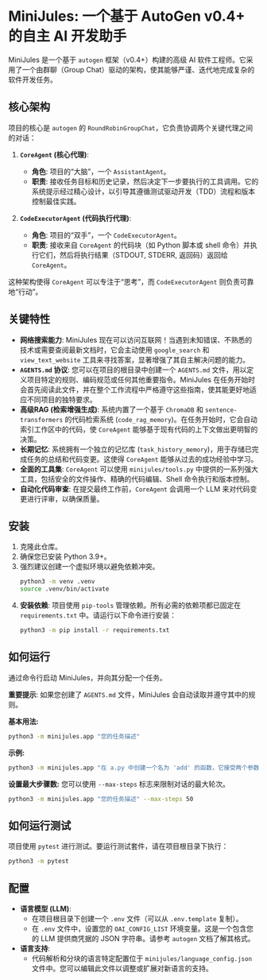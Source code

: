 # MiniJules: 一个基于 AutoGen v0.4+ 的自主 AI 开发助手

MiniJules 是一个基于 `autogen` 框架（v0.4+）构建的高级 AI 软件工程师。它采用了一个由群聊（Group Chat）驱动的架构，使其能够严谨、迭代地完成复杂的软件开发任务。

## 核心架构

项目的核心是 `autogen` 的 `RoundRobinGroupChat`，它负责协调两个关键代理之间的对话：

1.  **`CoreAgent` (核心代理)**:
    *   **角色**: 项目的“大脑”，一个 `AssistantAgent`。
    *   **职责**: 接收任务目标和历史记录，然后决定下一步要执行的工具调用。它的系统提示经过精心设计，以引导其遵循测试驱动开发（TDD）流程和版本控制最佳实践。

2.  **`CodeExecutorAgent` (代码执行代理)**:
    *   **角色**: 项目的“双手”，一个 `CodeExecutorAgent`。
    *   **职责**: 接收来自 `CoreAgent` 的代码块（如 Python 脚本或 shell 命令）并执行它们，然后将执行结果（STDOUT, STDERR, 返回码）返回给 `CoreAgent`。

这种架构使得 `CoreAgent` 可以专注于“思考”，而 `CodeExecutorAgent` 则负责可靠地“行动”。

## 关键特性

-   **网络搜索能力**: MiniJules 现在可以访问互联网！当遇到未知错误、不熟悉的技术或需要查阅最新文档时，它会主动使用 `google_search` 和 `view_text_website` 工具来寻找答案，显著增强了其自主解决问题的能力。
-   **`AGENTS.md` 协议**: 您可以在项目的根目录中创建一个 `AGENTS.md` 文件，用以定义项目特定的规则、编码规范或任何其他重要指令。MiniJules 在任务开始时会首先阅读此文件，并在整个工作流程中严格遵守这些指南，使其能更好地适应不同项目的独特要求。
-   **高级RAG (检索增强生成)**: 系统内置了一个基于 `ChromaDB` 和 `sentence-transformers` 的代码检索系统 (`code_rag_memory`)。在任务开始时，它会自动索引工作区中的代码，使 `CoreAgent` 能够基于现有代码的上下文做出更明智的决策。
-   **长期记忆**: 系统拥有一个独立的记忆库 (`task_history_memory`)，用于存储已完成任务的总结和代码变更。这使得 `CoreAgent` 能够从过去的成功经验中学习。
-   **全面的工具集**: `CoreAgent` 可以使用 `minijules/tools.py` 中提供的一系列强大工具，包括安全的文件操作、精确的代码编辑、Shell 命令执行和版本控制。
-   **自动化代码审查**: 在提交最终工作前，`CoreAgent` 会调用一个 LLM 来对代码变更进行评审，以确保质量。

## 安装

1.  克隆此仓库。
2.  确保您已安装 Python 3.9+。
3.  强烈建议创建一个虚拟环境以避免依赖冲突。
    ```bash
    python3 -m venv .venv
    source .venv/bin/activate
    ```
4.  **安装依赖**: 项目使用 `pip-tools` 管理依赖。所有必需的依赖项都已固定在 `requirements.txt` 中。请运行以下命令进行安装：
    ```bash
    python3 -m pip install -r requirements.txt
    ```

## 如何运行

通过命令行启动 MiniJules，并向其分配一个任务。

**重要提示**: 如果您创建了 `AGENTS.md` 文件，MiniJules 会自动读取并遵守其中的规则。

**基本用法:**
```bash
python3 -m minijules.app "您的任务描述"
```

**示例:**
```bash
python3 -m minijules.app "在 a.py 中创建一个名为 'add' 的函数，它接受两个参数并返回它们的和，并为它编写一个 pytest 测试。"
```

**设置最大步骤数:**
您可以使用 `--max-steps` 标志来限制对话的最大轮次。
```bash
python3 -m minijules.app "您的任务描述" --max-steps 50
```

## 如何运行测试

项目使用 `pytest` 进行测试。要运行测试套件，请在项目根目录下执行：
```bash
python3 -m pytest
```

## 配置

-   **语言模型 (LLM)**:
    *   在项目根目录下创建一个 `.env` 文件（可以从 `.env.template` 复制）。
    *   在 `.env` 文件中，设置您的 `OAI_CONFIG_LIST` 环境变量。这是一个包含您的 LLM 提供商凭据的 JSON 字符串。请参考 `autogen` 文档了解其格式。
-   **语言支持**:
    *   代码解析和分块的语言特定配置位于 `minijules/language_config.json` 文件中。您可以编辑此文件以调整或扩展对新语言的支持。